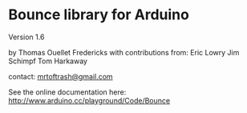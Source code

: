 # Bounce library for Arduino

Version 1.6

by Thomas Ouellet Fredericks
with contributions from:
Eric Lowry
Jim Schimpf
Tom Harkaway

contact: mrtoftrash@gmail.com

See the online documentation here: http://www.arduino.cc/playground/Code/Bounce
